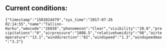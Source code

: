 ## Current conditions: 
 ``` {"timestamp":"1501024479","sys_time":"2017-07-26 02:14:55","name":"Tallinn-Harku","wmocode":"26038","phenomenon":"Clear","visibility":"20.0","precipitations":"0","airpressure":"1008.5","relativehumidity":"98","airtemperature":"13.1","winddirection":"82","windspeed":"1.3","windspeedmax":"3.2"} ```
